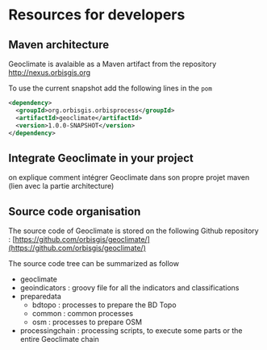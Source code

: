 # Resources for developers



## Maven architecture



Geoclimate is avalaible as a Maven artifact from the repository http://nexus.orbisgis.org

To use the current snapshot add the following lines in the `pom`

```xml
<dependency>
  <groupId>org.orbisgis.orbisprocess</groupId>
  <artifactId>geoclimate</artifactId>
  <version>1.0.0-SNAPSHOT</version>
</dependency>
```



## Integrate Geoclimate in your project

on explique comment intégrer Geoclimate dans son propre projet maven (lien avec la partie architecture)



## Source code organisation



The source code of Geoclimate is stored on the following Github repository : [https://github.com/orbisgis/geoclimate/](https://github.com/orbisgis/geoclimate/)



The source code tree can be summarized as follow

- geoclimate
- geoindicators : groovy file for all the indicators and classifications
- preparedata
  - bdtopo : processes to prepare the BD Topo
  - common : common processes
  - osm : processes to prepare OSM
- processingchain : processing scripts, to execute some parts or the entire Geoclimate chain
